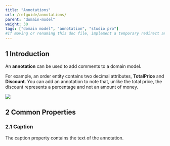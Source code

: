 ```yaml
---
title: "Annotations"
url: /refguide/annotations/
parent: "domain-model"
weight: 30
tags: ["domain model", "annotation", "studio pro"]
#If moving or renaming this doc file, implement a temporary redirect and let the respective team know they should update the URL in the product. See Mapping to Products for more details.
---
```


## 1 Introduction

An **annotation** can be used to add comments to a domain model.

For example, an order entity contains two decimal attributes, **TotalPrice** and **Discount**. You can add an annotation to note that, unlike the total price, the discount represents a percentage and not an amount of money.

![](/attachments/refguide/modeling/domain-model/annotations/16844036.png)

## 2 Common Properties

### 2.1 Caption

The caption property contains the text of the annotation.
